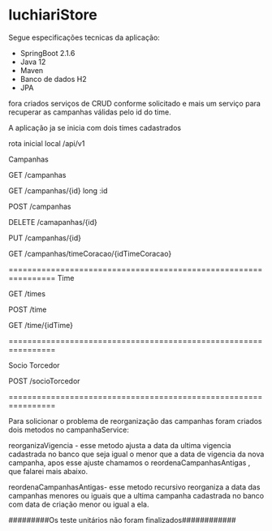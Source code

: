 # luchiariStore
Segue especificações tecnicas da aplicação:


 - SpringBoot 2.1.6
 - Java 12
 - Maven
 - Banco de dados H2
 - JPA


fora criados serviços de CRUD conforme solicitado e mais um serviço para recuperar as campanhas válidas pelo id do time.

A aplicação ja se inicia com dois times cadastrados

rota inicial local /api/v1

Campanhas 

GET /campanhas

GET /campanhas/{id}
long :id

POST /campanhas

DELETE /camapanhas/{id}

PUT /campanhas/{id}

GET /campanhas/timeCoracao/{idTimeCoracao}

================================================================
Time	

GET /times

POST /time

GET /time/{idTime}

================================================================

Socio Torcedor 

POST /socioTorcedor


================================================================


Para solicionar o problema de reorganização das campanhas foram criados dois metodos no campanhaService:

reorganizaVigencia - esse metodo ajusta a data da ultima vigencia cadastrada no banco que seja igual o menor que a data de vigencia da nova campanha, apos esse ajuste chamamos o reordenaCampanhasAntigas , que falarei mais abaixo.

reordenaCampanhasAntigas- esse metodo recursivo reorganiza a data das campanhas menores ou iguais que a ultima campanha cadastrada no banco com data de criação menor ou igual a ela.


#########Os teste unitários não foram finalizados############


